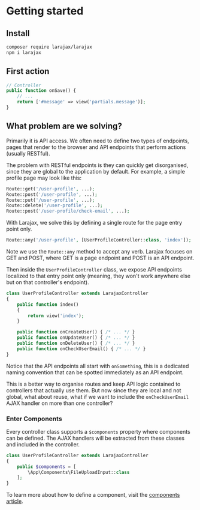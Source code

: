 # Getting started

## Install

```bash
composer require larajax/larajax
npm i larajax
```

## First action

```php
// Controller
public function onSave() {
    // ...
    return ['#message' => view('partials.message')];
}
```

## What problem are we solving?

Primarily it is API access. We often need to define two types of endpoints, pages that render to the browser and API endpoints that perform actions (usually RESTful).

The problem with RESTful endpoints is they can quickly get disorganised, since they are global to the application by default. For example, a simple profile page may look like this:

```php
Route::get('/user-profile', ...);
Route::post('/user-profile', ...);
Route::put('/user-profile', ...);
Route::delete('/user-profile', ...);
Route::post('/user-profile/check-email', ...);
```

With Larajax, we solve this by defining a single route for the page entry point only.

```php
Route::any('/user-profile', [UserProfileController::class, 'index']);
```

Note we use the `Route::any` method to accept any verb. Larajax focuses on GET and POST, where GET is a page endpoint and POST is an API endpoint.

Then inside the `UserProfileController` class, we expose API endpoints localized to that entry point only (meaning, they won't work anywhere else but on that controller's endpoint).

```php
class UserProfileController extends LarajaxController
{
    public function index()
    {
        return view('index');
    }

    public function onCreateUser() { /* ... */ }
    public function onUpdateUser() { /* ... */ }
    public function onDeleteUser() { /* ... */ }
    public function onCheckUserEmail() { /* ... */ }
}
```

Notice that the API endpoints all start with `onSomething`, this is a dedicated naming convention that can be spotted immediately as an API endpoint.

This is a better way to organise routes and keep API logic contained to controllers that actually use them. But now since they are local and not global, what about reuse, what if we want to include the `onCheckUserEmail` AJAX handler on more than one controller?

### Enter Components

Every controller class supports a `$components` property where components can be defined. The AJAX handlers will be extracted from these classes and included in the controller.

```php
class UserProfileController extends LarajaxController
{
    public $components = [
        \App\Components\FileUploadInput::class
    ];
}
```

To learn more about how to define a component, visit the [components article](#todo).
